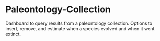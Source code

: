 # Paleontology-Collection

Dashboard to query results from a paleontology collection. Options to insert, remove, and estimate when a species evolved and when it went extinct.
